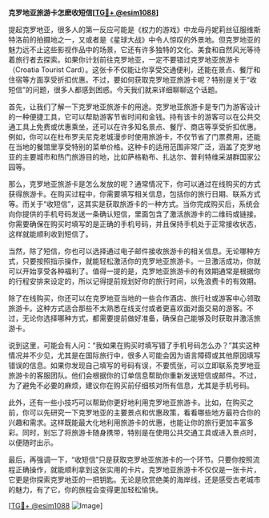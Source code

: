 **克罗地亚旅游卡怎麽收短信[[TG💪+ @esim1088](https://t.me/s/esim1088)]**

提起克罗地亚，很多人的第一反应可能是《权力的游戏》中龙母丹妮莉丝征服维斯特洛前的拍摄地之一，又或者是《星球大战》中令人惊叹的外景地。但克罗地亚的魅力远不止这些影视作品中的场景，它还有许多独特的文化、美食和自然风光等待着旅行者去探索。如果你计划前往克罗地亚，一定不要错过克罗地亚旅游卡（Croatia Tourist Card）。这张卡不仅能让你享受交通便利，还能在景点、餐厅和住宿等方面享受折扣优惠。不过，要如何获取克罗地亚旅游卡呢？特别是关于“收短信”的问题，很多人都感到困惑。今天我们就来详细聊聊这个话题。

首先，让我们了解一下克罗地亚旅游卡的用途。克罗地亚旅游卡是专门为游客设计的一种便捷工具，它可以帮助游客节省时间和金钱。持有该卡的游客可以在公共交通工具上免费或优惠乘坐，还可以在许多知名景点、餐厅、商店等享受折扣优惠。例如，你可以在杜布罗夫尼克老城漫步时使用旅游卡，不仅节省了门票费用，还能在当地的餐馆里享受特别的菜单价格。这种卡的适用范围非常广泛，涵盖了克罗地亚的主要城市和热门旅游目的地，比如萨格勒布、扎达尔、普利特维采湖群国家公园等。

那么，克罗地亚旅游卡是怎么发放的呢？通常情况下，你可以通过在线购买的方式获得旅游卡。在购买过程中，你需要填写相关信息，包括你的旅行日期、联系方式等。而关于“收短信”，这其实是获取旅游卡的一种方式。当你完成购买后，系统会向你提供的手机号码发送一条确认短信，里面包含了激活旅游卡的二维码或链接。你需要确保在购买时填写的是正确的手机号码，并且保持手机处于正常接收状态，这样就能顺利收到短信了。

当然，除了短信，你也可以选择通过电子邮件接收旅游卡的相关信息。无论哪种方式，只要按照指示操作，就能轻松激活你的克罗地亚旅游卡。一旦激活成功，你就可以开始享受各种福利了。值得一提的是，克罗地亚旅游卡的有效期通常是根据你的行程安排来设定的，所以记得提前规划好你的旅行时间，以免浪费卡的有效期。

除了在线购买，你还可以在克罗地亚当地的一些合作酒店、旅行社或游客中心领取旅游卡。这种方式适合那些不太熟悉在线支付或者更喜欢面对面交易的游客。不过，无论你选择哪种方式，都需要提前做好准备，确保自己能够及时获取并激活旅游卡。

说到这里，可能会有人问：“我如果在购买时填写错了手机号码怎么办？”其实这种情况并不少见，尤其是在国际旅行中，很多人可能会因为语言障碍或其他原因填写错误的信息。如果你发现自己填写的号码有误，不要慌张，可以立即联系克罗地亚旅游卡的客服团队。他们会根据你的订单信息帮助你重新发送短信或邮件。不过，为了避免不必要的麻烦，建议你在购买前仔细核对所有信息，尤其是手机号码。

此外，还有一些小技巧可以帮助你更好地利用克罗地亚旅游卡。比如，在购买之前，你可以先研究一下克罗地亚的主要景点和优惠政策，看看哪些地方最符合你的兴趣和需求。这样既能最大化地利用旅游卡的优惠，也能让你的旅行更加丰富多彩。同时，别忘了将旅游卡随身携带，特别是在使用公共交通工具或进入景点时，以便随时出示。

最后，再强调一下，“收短信”只是获取克罗地亚旅游卡的一个环节。只要你按照流程正确操作，就能顺利拿到这张实用的卡片。克罗地亚旅游卡不仅仅是一张卡片，它更是你探索克罗地亚的一把钥匙。无论是欣赏绝美的海岸线，还是感受古老城市的魅力，有了它，你的旅程会变得更加轻松愉快。

[[TG💪+ @esim1088](https://t.me/s/esim1088) ![Image](https://i.postimg.cc/4NQfJmqS/Snipaste-2025-05-13-00-14-12.png)]